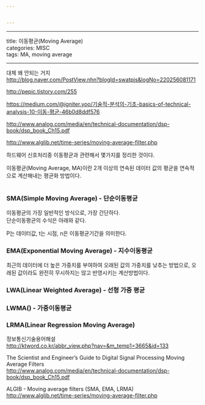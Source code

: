 ```yaml
---


---
```


<hr>
<p>title: 이동평균(Moving Average)<br>
categories: MISC<br>
tags: MA, moving average</p>
<hr>
<p>대체 왜 안되는 거지<br>
<a href="http://blog.naver.com/PostView.nhn?blogId=swatpjs&amp;logNo=220256081171">http://blog.naver.com/PostView.nhn?blogId=swatpjs&amp;logNo=220256081171</a></p>
<p><a href="http://pepic.tistory.com/255">http://pepic.tistory.com/255</a></p>
<p><a href="https://medium.com/@igniter.yoo/%EA%B8%B0%EC%88%A0%EC%A0%81-%EB%B6%84%EC%84%9D%EC%9D%98-%EA%B8%B0%EC%B4%88-basics-of-technical-analysis-10-%EC%9D%B4%EB%8F%99-%ED%8F%89%EA%B7%A0-46b0d8ddf576">https://medium.com/@igniter.yoo/기술적-분석의-기초-basics-of-technical-analysis-10-이동-평균-46b0d8ddf576</a></p>
<p><a href="http://www.analog.com/media/en/technical-documentation/dsp-book/dsp_book_Ch15.pdf">http://www.analog.com/media/en/technical-documentation/dsp-book/dsp_book_Ch15.pdf</a></p>
<p><a href="http://www.alglib.net/time-series/moving-average-filter.php">http://www.alglib.net/time-series/moving-average-filter.php</a></p>
<p>하드웨어 신호처리중 이동평균과 관련해서 몇가지를 정리한 것이다.</p>
<p>이동평균(Moving Average, MA)이란 2개 이상의 연속된 데이터 값의 평균을 연속적으로 계산해내는 평균화 방법이다.</p>
<p><img src="http://ktword.co.kr/img_data/3665_1.JPG" alt=""></p>
<h3 id="smasimple-moving-average---단순이동평균">SMA(Simple Moving Average) - 단순이동평균</h3>
<p>이동평균의 가장 일반적인 방식으로, 가장 간단하다.<br>
단순이동평균의 수식은 아래와 같다.</p>
<p>P는 데이터값, t는 시점, n은 이동평균기간을 의미한다.</p>
<h3 id="emaexponential-moving-average---지수이동평균">EMA(Exponential Moving Average) - 지수이동평균</h3>
<p>최근의 데이터에 더 높은 가중치를 부여하여 오래된 값의 가중치를 낮추는 방법으로, 오래된 값이라도 완전히 무시하지는 않고 반영시키는 계산방법이다.</p>
<h3 id="lwalinear-weighted-average---선형-가중-평균">LWA(Linear Weighted Average) - 선형 가중 평균</h3>
<h3 id="lwma---가중이동평균">LWMA() - 가중이동평균</h3>
<h3 id="lrmalinear-regression-moving-average">LRMA(Linear Regression Moving Average)</h3>
<p>정보통신기술용어해설<br>
<a href="http://ktword.co.kr/abbr_view.php?nav=&amp;m_temp1=3665&amp;id=133">http://ktword.co.kr/abbr_view.php?nav=&amp;m_temp1=3665&amp;id=133</a></p>
<p>The Scientist and Engineer’s Guide to Digital Signal Processing Moving Average Filters<br>
<a href="http://www.analog.com/media/en/technical-documentation/dsp-book/dsp_book_Ch15.pdf">http://www.analog.com/media/en/technical-documentation/dsp-book/dsp_book_Ch15.pdf</a></p>
<p>ALGIB - Moving average filters (SMA, EMA, LRMA)<br>
<a href="http://www.alglib.net/time-series/moving-average-filter.php">http://www.alglib.net/time-series/moving-average-filter.php</a></p>

